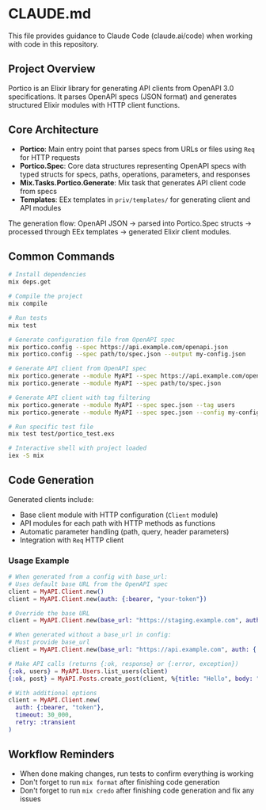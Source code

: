 # CLAUDE.md

This file provides guidance to Claude Code (claude.ai/code) when working with code in this repository.

## Project Overview

Portico is an Elixir library for generating API clients from OpenAPI 3.0 specifications. It parses OpenAPI specs (JSON format) and generates structured Elixir modules with HTTP client functions.

## Core Architecture

- **Portico**: Main entry point that parses specs from URLs or files using `Req` for HTTP requests
- **Portico.Spec**: Core data structures representing OpenAPI specs with typed structs for specs, paths, operations, parameters, and responses
- **Mix.Tasks.Portico.Generate**: Mix task that generates API client code from specs
- **Templates**: EEx templates in `priv/templates/` for generating client and API modules

The generation flow: OpenAPI JSON → parsed into Portico.Spec structs → processed through EEx templates → generated Elixir client modules.

## Common Commands

```bash
# Install dependencies
mix deps.get

# Compile the project
mix compile

# Run tests
mix test

# Generate configuration file from OpenAPI spec
mix portico.config --spec https://api.example.com/openapi.json
mix portico.config --spec path/to/spec.json --output my-config.json

# Generate API client from OpenAPI spec
mix portico.generate --module MyAPI --spec https://api.example.com/openapi.json
mix portico.generate --module MyAPI --spec path/to/spec.json

# Generate API client with tag filtering
mix portico.generate --module MyAPI --spec spec.json --tag users
mix portico.generate --module MyAPI --spec spec.json --config my-config.json

# Run specific test file
mix test test/portico_test.exs

# Interactive shell with project loaded
iex -S mix
```

## Code Generation

Generated clients include:

- Base client module with HTTP configuration (`Client` module)
- API modules for each path with HTTP methods as functions
- Automatic parameter handling (path, query, header parameters)
- Integration with `Req` HTTP client

### Usage Example

```elixir
# When generated from a config with base_url:
# Uses default base URL from the OpenAPI spec
client = MyAPI.Client.new()
client = MyAPI.Client.new(auth: {:bearer, "your-token"})

# Override the base URL
client = MyAPI.Client.new(base_url: "https://staging.example.com", auth: {:bearer, "staging-token"})

# When generated without a base_url in config:
# Must provide base_url
client = MyAPI.Client.new(base_url: "https://api.example.com", auth: {:bearer, "your-token"})

# Make API calls (returns {:ok, response} or {:error, exception})
{:ok, users} = MyAPI.Users.list_users(client)
{:ok, post} = MyAPI.Posts.create_post(client, %{title: "Hello", body: "World"})

# With additional options
client = MyAPI.Client.new(
  auth: {:bearer, "token"},
  timeout: 30_000,
  retry: :transient
)
```

## Workflow Reminders

- When done making changes, run tests to confirm everything is working
- Don't forget to run `mix format` after finishing code generation
- Don't forget to run `mix credo` after finishing code generation and fix any issues

